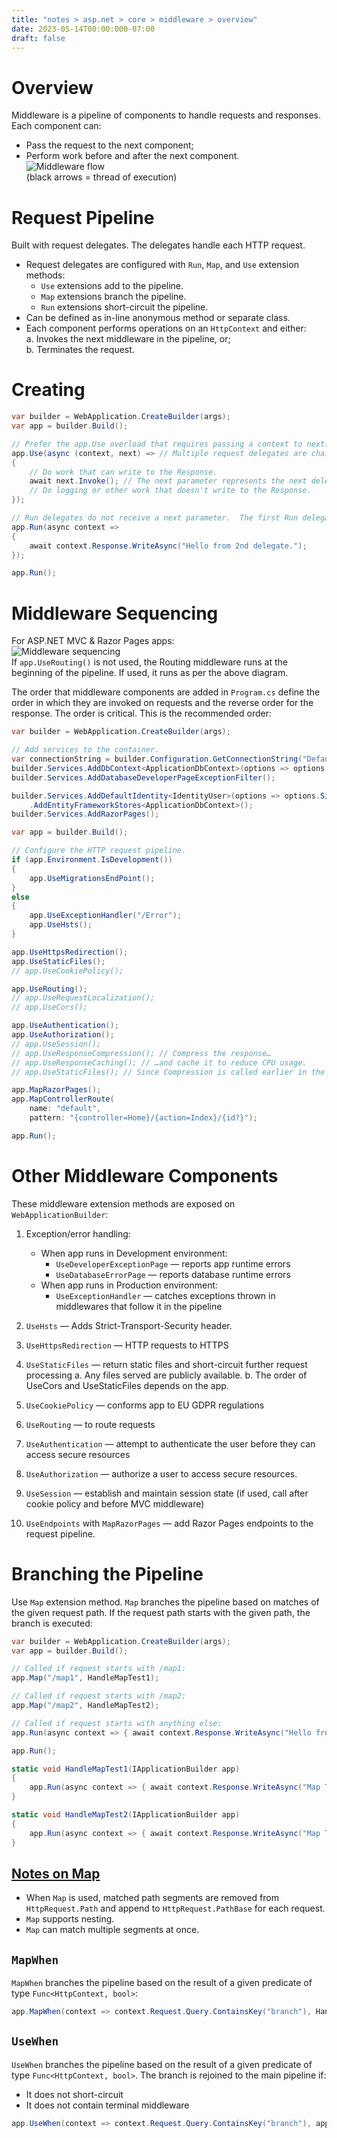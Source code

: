 ```yaml
---
title: "notes > asp.net > core > middleware > overview"
date: 2023-05-14T00:00:000-07:00
draft: false
---
```


<style>
    r { color: red }
    o { color: orange }
    g { color: green }
</style>

# Overview
Middleware is a pipeline of components to handle requests and responses.  Each component can:
- Pass the request to the next component;
- Perform work before and after the next component.  
![Middleware flow](./middleware-flow.png)  
(black arrows = thread of execution)

# Request Pipeline
Built with request delegates.  The delegates handle each HTTP request.
- Request delegates are configured with `Run`, `Map`, and `Use` extension methods:
	- `Use` extensions add to the pipeline.
	- `Map` extensions branch the pipeline.
	- `Run` extensions short-circuit the pipeline.
- Can be defined as in-line anonymous method or separate class.
- Each component performs operations on an `HttpContext` and either:  
  a. Invokes the next middleware in the pipeline, or;  
  b. Terminates the request.  

# Creating
```cs
var builder = WebApplication.CreateBuilder(args);
var app = builder.Build();

// Prefer the app.Use overload that requires passing a context to next: it saves two internal per-request allocations versus its other overload.
app.Use(async (context, next) => // Multiple request delegates are chained with Use
{
    // Do work that can write to the Response.
    await next.Invoke(); // The next parameter represents the next delegate in the pipeline. If next is not called, the pipeline is short-circuited.
    // Do logging or other work that doesn't write to the Response.
});

// Run delegates do not receive a next parameter.  The first Run delegate is always terminal.  Any Use or Run delegates added after this one are not called:
app.Run(async context =>
{
    await context.Response.WriteAsync("Hello from 2nd delegate.");
});

app.Run();
```

# Middleware Sequencing
For ASP.NET MVC & Razor Pages apps:  
![Middleware sequencing](./middleware-sequencing.png)  
If `app.UseRouting()` is not used, the Routing middleware runs at the beginning of the pipeline.  If used, it runs as per the above diagram.

The order that middleware components are added in `Program.cs` define the order in which they are invoked on requests and the reverse order for the response.  The order is critical. This is the recommended order:
```cs
var builder = WebApplication.CreateBuilder(args);

// Add services to the container.
var connectionString = builder.Configuration.GetConnectionString("DefaultConnection");
builder.Services.AddDbContext<ApplicationDbContext>(options => options.UseSqlServer(connectionString));
builder.Services.AddDatabaseDeveloperPageExceptionFilter();

builder.Services.AddDefaultIdentity<IdentityUser>(options => options.SignIn.RequireConfirmedAccount = true)
    .AddEntityFrameworkStores<ApplicationDbContext>();
builder.Services.AddRazorPages();

var app = builder.Build();

// Configure the HTTP request pipeline.
if (app.Environment.IsDevelopment())
{
    app.UseMigrationsEndPoint();
}
else
{
    app.UseExceptionHandler("/Error");
    app.UseHsts();
}

app.UseHttpsRedirection();
app.UseStaticFiles();
// app.UseCookiePolicy();

app.UseRouting();
// app.UseRequestLocalization();
// app.UseCors();

app.UseAuthentication();
app.UseAuthorization();
// app.UseSession();
// app.UseResponseCompression(); // Compress the response…
// app.UseResponseCaching(); // …and cache it to reduce CPU usage.
// app.UseStaticFiles(); // Since Compression is called earlier in the pipeline, static files are also compressed.

app.MapRazorPages();
app.MapControllerRoute(
    name: "default",
    pattern: "{controller=Home}/{action=Index}/{id?}");

app.Run();
```
# Other Middleware Components
These middleware extension methods are exposed on `WebApplicationBuilder`:
1. Exception/error handling:
    - When app runs in Development environment:
        - `UseDeveloperExceptionPage` — reports app runtime errors
        - `UseDatabaseErrorPage` — reports database runtime errors
    - When app runs in Production environment:
        - `UseExceptionHandler` — catches exceptions thrown in middlewares that follow it in the pipeline

2. `UseHsts` — Adds Strict-Transport-Security header.
3. `UseHttpsRedirection` — HTTP requests to HTTPS
4. `UseStaticFiles` — return static files and short-circuit further request processing
    a. Any files served are publicly available.
    b. The order of UseCors and UseStaticFiles depends on the app.
5. `UseCookiePolicy` — conforms app to EU GDPR regulations
6. `UseRouting` — to route requests
7. `UseAuthentication` — attempt to authenticate the user before they can access secure resources
8. `UseAuthorization` — authorize a user to access secure resources.
9. `UseSession` — establish and maintain session state (if used, call after cookie policy and before MVC middleware)
10. `UseEndpoints` with `MapRazorPages` — add Razor Pages endpoints to the request pipeline.

# Branching the Pipeline
Use `Map` extension method.  `Map` branches the pipeline based on matches of the given request path.  If the request path starts with the given path, the branch is executed:
```cs
var builder = WebApplication.CreateBuilder(args);
var app = builder.Build();

// Called if request starts with /map1:
app.Map("/map1", HandleMapTest1); 

// Called if request starts with /map2:
app.Map("/map2", HandleMapTest2); 

// Called if request starts with anything else:
app.Run(async context => { await context.Response.WriteAsync("Hello from non-Map delegate.")) };

app.Run();

static void HandleMapTest1(IApplicationBuilder app)
{
    app.Run(async context => { await context.Response.WriteAsync("Map Test 1")) };
}

static void HandleMapTest2(IApplicationBuilder app) 
{
    app.Run(async context => { await context.Response.WriteAsync("Map Test 2")) };
}
```
## [Notes on Map](https://learn.microsoft.com/en-us/aspnet/core/fundamentals/middleware/?view=aspnetcore-7.0#branch-the-middleware-pipeline)
- When `Map` is used, matched path segments are removed from `HttpRequest.Path` and append to `HttpRequest.PathBase` for each request.
- `Map` supports nesting.
- `Map` can match multiple segments at once.

## `MapWhen`
`MapWhen` branches the pipeline based on the result of a given predicate of type `Func<HttpContext, bool>`:
```cs
app.MapWhen(context => context.Request.Query.ContainsKey("branch"), HandleBranch);
```	
## `UseWhen`
`UseWhen` branches the pipeline based on the result of a given predicate of type `Func<HttpContext, bool>`.  The branch is rejoined to the main pipeline if:
- It does not short-circuit
- It does not contain terminal middleware
```cs
app.UseWhen(context => context.Request.Query.ContainsKey("branch"), appBuilder => HandleBranchAndRejoin(appBuilder));
```
